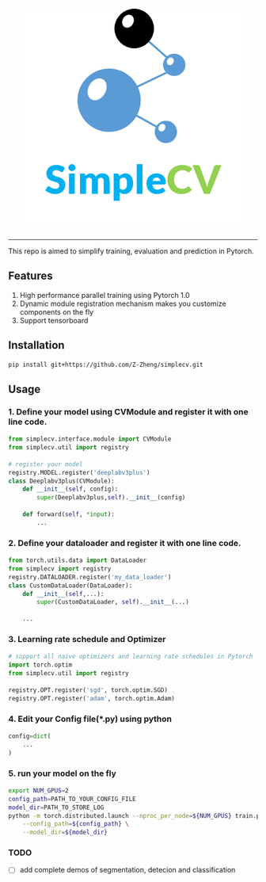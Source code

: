 <div align="center">
  <img src="https://raw.githubusercontent.com/Z-Zheng/images_repo/master/logo.png"><br><br>
</div>

---------------------
This repo is aimed to simplify training, evaluation and prediction in Pytorch.
## Features
1. High performance parallel training using Pytorch 1.0
2. Dynamic module registration mechanism makes you customize components on the fly
3. Support tensorboard

## Installation
```bash
pip install git+https://github.com/Z-Zheng/simplecv.git
```
## Usage
### 1. Define your model using CVModule and register it with one line code.
```python
from simplecv.interface.module import CVModule
from simplecv.util import registry

# register your model
registry.MODEL.register('deeplabv3plus')
class Deeplabv3plus(CVModule):
    def __init__(self, config):
        super(Deeplabv3plus,self).__init__(config)
    
    def forward(self, *input):
        ...
```
### 2. Define your dataloader and register it with one line code.
```python
from torch.utils.data import DataLoader
from simplecv import registry
registry.DATALOADER.register('my_data_loader')
class CustomDataLoader(DataLoader):
    def __init__(self,...):
        super(CustomDataLoader, self).__init__(...)
       
    ...
```
### 3. Learning rate schedule and Optimizer 
```python
# support all naive optimizers and learning rate schedules in Pytorch
import torch.optim
from simplecv.util import registry

registry.OPT.register('sgd', torch.optim.SGD)
registry.OPT.register('adam', torch.optim.Adam)
```

### 4. Edit your Config file(*.py) using python
```python
config=dict(
    ...
)
```
### 5. run your model on the fly
```bash
export NUM_GPUS=2
config_path=PATH_TO_YOUR_CONFIG_FILE
model_dir=PATH_TO_STORE_LOG
python -m torch.distributed.launch --nproc_per_node=${NUM_GPUS} train.py \
    --config_path=${config_path} \
    --model_dir=${model_dir}
```

### TODO

- [ ] add complete demos of segmentation, detecion and classification